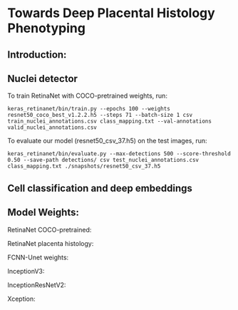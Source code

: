 # Towards Deep Placental Histology Phenotyping

## Introduction:

## Nuclei detector

To train RetinaNet with COCO-pretrained weights, run:

```
keras_retinanet/bin/train.py --epochs 100 --weights resnet50_coco_best_v1.2.2.h5 --steps 71 --batch-size 1 csv train_nuclei_annotations.csv class_mapping.txt --val-annotations valid_nuclei_annotations.csv 
```

To evaluate our model (resnet50_csv_37.h5) on the test images, run:

```
keras_retinanet/bin/evaluate.py --max-detections 500 --score-threshold 0.50 --save-path detections/ csv test_nuclei_annotations.csv class_mapping.txt ./snapshots/resnet50_csv_37.h5 
```

## Cell classification and deep embeddings

## Model Weights:

RetinaNet COCO-pretrained: <links here>
  
RetinaNet placenta histology:

FCNN-Unet weights:

InceptionV3:

InceptionResNetV2:

Xception:
